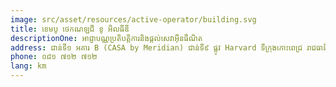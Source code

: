 ```yaml
---
image: src/asset/resources/active-operator/building.svg
title: ខេមបូ ថេកណឡជី ខូ អិលធីឌី
descriptionOne: អាជ្ញាបណ្ណប្រតិបត្តិការនិងផ្តល់សេវាអ៊ីនធឺណិត
address: ជាន់ទី១ អគារ B (CASA by Meridian) ជាន់ទី៩ ផ្លូវ Harvard ទីក្រុងកោះពេជ្រ រាជធានីភ្នំពេញ
phone: ០៨១ ៧១២ ៧១២
lang: km
---
```

